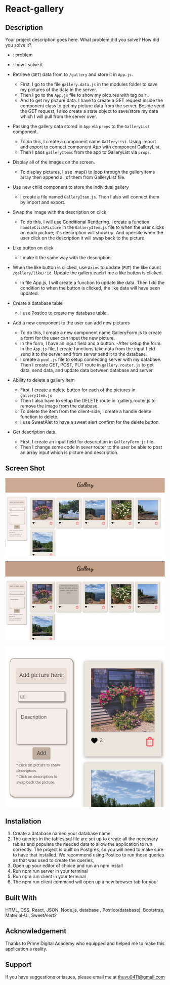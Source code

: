 # React-gallery

## Description

Your project description goes here. What problem did you solve? How did you solve it?
* : problem
- : how I solve it

*  Retrieve (`GET`) data from to `/gallery` and store it in `App.js`.
    -  First, I go to the file `gallery.data.js` in the modules folder to save my pictures of the data in the server. 
    -  Then I go to the `App.js` file to show my pictures with tag pair <img>.
    -  And to get my picture data. I have to create a GET request inside the component class to get my picture data from the server. Beside send the GET request, I also create a state object to save/store my data which I will pull from the server over.

* Passing the gallery data stored in `App` via `props` to the `GalleryList` component.
    - To do this, I create a component name `GalleryList`. Using import and export to connect component App with component GalleryList.
    - Then I pass `galleryItems` from the app to GalleryList via `props`.

* Display all of the images on the screen.
    - To display pictures, I use .map() to loop through the galleryItems array then append all of them from GalleryList`file.

* Use new child component to store the individual gallery
    - I create a file named `GalleryItem.js`. Then I also will connect them by import and export. 

* Swap the image with the description on click.
    - To do this, I will use Conditional Rendering. I create a function `handleClickPicture` in the `GalleryItem.js` file to when the user clicks on each picture; it's description will show up. And opersite when the user click on the description it will swap back to the picture.


* Like button on click
    - I make it the same way with the description.

* When the like button is clicked, use `Axios` to update (`PUT`) the like count `/gallery/like/:id`. Update the gallery each time a like button is clicked.
    - In file App.js, I will create a function to update like data. Then I do the condition to when the button is clicked, the like data will have been updated.

* Create a database table 
    - I use Postico to create my database table.

* Add a new component to the user can add new pictures
    - To do this, I create a new component name GalleryForm.js to create a form for the user can input the new picture. 
    - In the form, I have an input field and a button.
    -After setup the form. In the `App.js` file, I create functions take data from the input field send it to the server and from server send it to the database. 
    - I create a `pool.js` file to setup connecting server with my database. Then I create GET, POST, PUT route in `gallery.router.js` to get data, send data, and update data between database and server.

* Ability to delete a gallery item
    - First, I create a delete button for each of the pictures in `galleryItem.js`
    -  Then I also have to setup the DELETE route in `gallery.router.js to remove the image from the database.
    - To delete the item from the client-side, I create a handle delete function to delete.
    - I use SweetAlet to have a sweet alert confirm for the delete button. 

* Get description data.
    - First, I create an input field for description in `GalleryForm.js` file.
    - Then I change some code in sever router to the user be able to post an array input which is picture and description.

## Screen Shot

![mockup one](projectInterface/pic_1.png)

![mockup one](projectInterface/pic_2.png)

![mockup one](projectInterface/pic_3.png)




## Installation
1. Create a database named your database name,
2. The queries in the tables.sql file are set up to create all the necessary tables and populate the needed data to allow the application to run correctly. The project is built on Postgres, so you will need to make sure to have that installed. We recommend using Postico to run those queries as that was used to create the queries,
3. Open up your editor of choice and run an npm install
4. Run npm run server in your terminal
5. Run npm run client in your terminal
6. The npm run client command will open up a new browser tab for you!

## Built With

HTML, CSS, React, JSON, Node.js, database , Postico(database), Bootstrap, Material-UI, SweetAlert2

## Acknowledgement

Thanks to Prime Digital Academy who equipped and helped me to make this application a reality.

## Support

If you have suggestions or issues, please email me at thuvu0411@gmail.com


